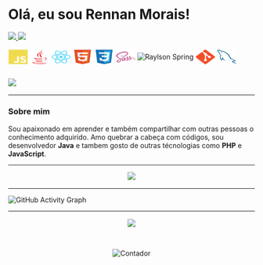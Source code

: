 # Olá, eu sou Rennan Morais!

<div>
  <a href="https://github.com/RennanMorais">
    <img height="180em" src="https://github-readme-stats.vercel.app/api?username=RennanMorais&show_icons=true&theme=dark&include_all_commits=true&count_private=true"/>
    <img height="180em" src="https://github-readme-stats.vercel.app/api/top-langs/?username=RennanMorais&layout=compact&langs_count=16&theme=dark"/>
  </a>
</div>
<div style="display: inline_block"><br>
  <img align="center" alt="Raylson Js" height="30" width="40" src="https://raw.githubusercontent.com/devicons/devicon/master/icons/javascript/javascript-plain.svg">
  <img align="center" alt="Raylson Java" height="30" width="40" src="https://raw.githubusercontent.com/devicons/devicon/master/icons/java/java-plain.svg">

  <img align="center" alt="Raylson React" height="30" width="40" src="https://raw.githubusercontent.com/devicons/devicon/master/icons/react/react-original.svg">

  <img align="center" alt="Raylson HTML5" height="30" width="40" src="https://raw.githubusercontent.com/devicons/devicon/master/icons/html5/html5-original.svg">
  <img align="center" alt="Raylson CSS3" height="30" width="40" src="https://raw.githubusercontent.com/devicons/devicon/master/icons/css3/css3-original.svg">
  <img align="center" alt="Raylson CSS3" height="30" width="40" src="https://raw.githubusercontent.com/devicons/devicon/master/icons/sass/sass-original.svg">
  
  <img align="center" alt="Raylson Spring" height="30" width="40" src="https://spring.io/images/spring-initializr-4291cc0115eb104348717b82161a81de.svg">
  
  <img align="center" alt="Raylson Spring" height="30" width="40" src="https://raw.githubusercontent.com/devicons/devicon/master/icons/git/git-original.svg">
  <img align="center" alt="Raylson Spring" height="30" width="40" src="https://raw.githubusercontent.com/devicons/devicon/master/icons/mysql/mysql-original.svg">
</div>

##

<div>
  <a href="https://www.linkedin.com/in/rennan-morais-34bb50138/" target="_blank">
    <img src="https://img.shields.io/badge/LinkedIn-blue?style=for-the-badge&logo=Linkedin&logoColor=white"/>
  </a>
</div>

----------------------------------------------------------------------------------

### Sobre mim
<p>Sou apaixonado em aprender e também compartilhar com outras pessoas o conhecimento adquirido. Amo quebrar a cabeça com códigos, sou desenvolvedor <strong>Java</strong> e tambem gosto de outras técnologias como <strong>PHP</strong> e <strong>JavaScript</strong>.</p>

----------------------------------------------------------------------------------

<p align="center">
  <img alig src="https://github-profile-trophy.vercel.app/?username=RennanMorais&column=6&rank=SSS,SS,S,AAA,AA,A,B,C" />
</p>

----------------------------------------------------------------------------------

![GitHub Activity Graph](https://activity-graph.herokuapp.com/graph?username=RennanMorais&bg_color=144a19&color=ff7c00&line=00ffff&point=ffffff&area=true&hide_border=false&count_private=true)

----------------------------------------------------------------------------------

<p align="center"> 
<img align="center" src=https://github.com/TheDudeThatCode/TheDudeThatCode/blob/master/Assets/Earth.gif width="30">
</p>

<br>

<p align="center">  
 <img src="https://visitor-badge.laobi.icu/badge?page_id=RennanMorais.RennanMorais" alt="Contador">
</p>
